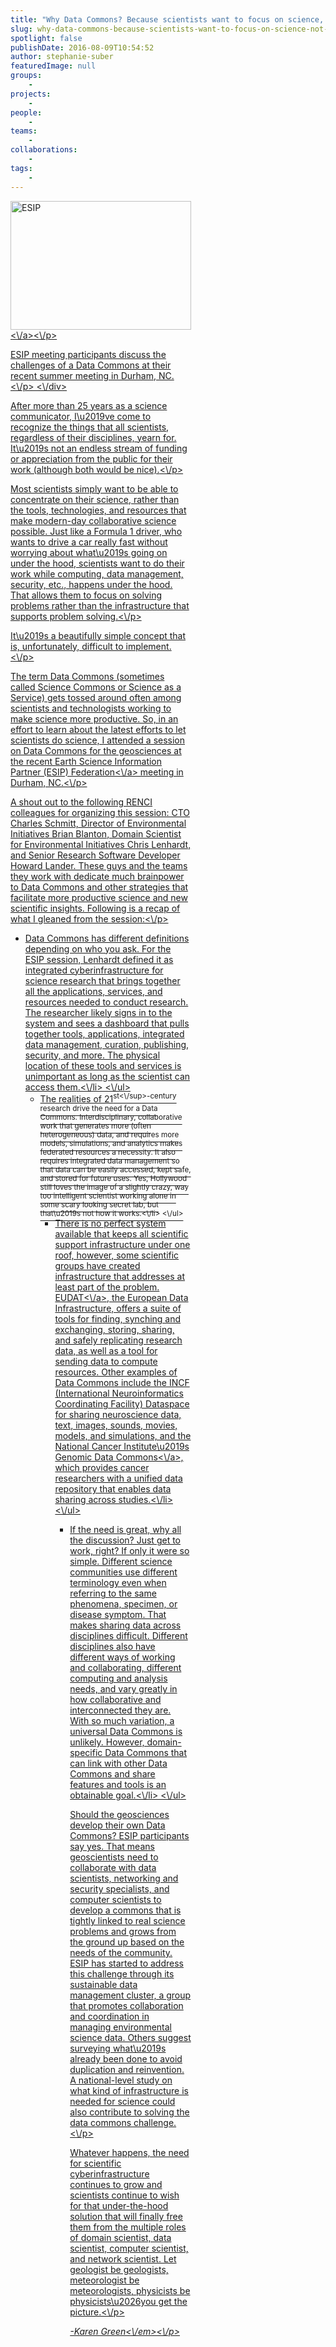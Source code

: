 ```yaml
---
title: "Why Data Commons? Because scientists want to focus on science, not infrastructure"
slug: why-data-commons-because-scientists-want-to-focus-on-science-not-infrastructure
spotlight: false
publishDate: 2016-08-09T10:54:52
author: stephanie-suber
featuredImage: null
groups:
    - 
projects:
    - 
people:
    - 
teams: 
    - 
collaborations:
    - 
tags:
    - 
---
```

<div id="attachment_15538" class="wp-caption alignright" style="width: 289px"><a href="http:\/\/renci.org\/wp-content\/uploads\/2016\/08\/ESIP.jpg"  rel="lightbox[roadtrip]"><img class="wp-image-15538 " src="http:\/\/renci.org\/wp-content\/uploads\/2016\/08\/ESIP-300x214.jpg" alt="ESIP" width="289" height="206" srcset="https:\/\/renci.org\/wp-content\/uploads\/2016\/08\/ESIP-300x214.jpg 300w, https:\/\/renci.org\/wp-content\/uploads\/2016\/08\/ESIP-768x548.jpg 768w, https:\/\/renci.org\/wp-content\/uploads\/2016\/08\/ESIP-640x457.jpg 640w, https:\/\/renci.org\/wp-content\/uploads\/2016\/08\/ESIP.jpg 1014w" sizes="(max-width: 289px) 100vw, 289px" \/><\/a><\/p>
<p class="wp-caption-text">ESIP meeting participants discuss the challenges of a Data Commons at their recent summer meeting in Durham, NC.<\/p>
<\/div>
<p>After more than 25 years as a science communicator, I\u2019ve come to recognize the things that all scientists, regardless of their disciplines, yearn for. It\u2019s not an endless stream of funding or appreciation from the public for their work (although both would be nice).<!--more--><\/p>
<p>Most scientists simply want to be able to concentrate on their science, rather than the tools, technologies, and resources that make modern-day collaborative science possible. Just like a Formula 1 driver, who wants to drive a car really fast without worrying about what\u2019s going on under the hood, scientists want to do their work while computing, data management, security, etc., happens under the hood. That allows them to focus on solving problems rather than the infrastructure that supports problem solving.<\/p>
<p>It\u2019s a beautifully simple concept that is, unfortunately, difficult to implement.<\/p>
<p>The term Data Commons (sometimes called Science Commons or Science as a Service) gets tossed around often among scientists and technologists working to make science more productive. So, in an effort to learn about the latest efforts to let scientists do science, I attended a session on Data Commons for the geosciences at the recent <a href="http:\/\/esipfed.org\/">Earth Science Information Partner (ESIP) Federation<\/a> meeting in Durham, NC.<\/p>
<p>A shout out to the following RENCI colleagues for organizing this session: CTO Charles Schmitt, Director of Environmental Initiatives Brian Blanton, Domain Scientist for Environmental Initiatives Chris Lenhardt, and Senior Research Software Developer Howard Lander. These guys and the teams they work with dedicate much brainpower to Data Commons and other strategies that facilitate more productive science and new scientific insights. Following is a recap of what I gleaned from the session:<\/p>
<ul>
<li>Data Commons has different definitions depending on who you ask. For the ESIP session, Lenhardt defined it as integrated cyberinfrastructure for science research that brings together all the applications, services, and resources needed to conduct research. The researcher likely signs in to the system and sees a dashboard that pulls together tools, applications, integrated data management, curation, publishing, security, and more. The physical location of these tools and services is unimportant as long as the scientist can access them.<\/li>
<\/ul>
<ul>
<li>The realities of 21<sup>st<\/sup>-century research drive the need for a Data Commons. Interdisciplinary, collaborative work that generates more (often heterogeneous) data, and requires more models, simulations, and analytics makes federated resources a necessity. It also requires integrated data management so that data can be easily accessed, kept safe, and stored for future uses. Yes, Hollywood still loves the image of a slightly crazy, way too intelligent scientist working alone in some scary looking secret lab, but that\u2019s not how it works.<\/li>
<\/ul>
<ul>
<li>There is no perfect system available that keeps all scientific support infrastructure under one roof, however, some scientific groups have created infrastructure that addresses at least part of the problem. <a href="https:\/\/www.eudat.eu\/">EUDAT<\/a>, the European Data Infrastructure, offers a suite of tools for finding, synching and exchanging, storing, sharing, and safely replicating research data, as well as a tool for sending data to compute resources. Other examples of Data Commons include the INCF (International Neuroinformatics Coordinating Facility) Dataspace for sharing neuroscience data, text, images, sounds, movies, models, and simulations, and the National Cancer Institute\u2019s <a href="https:\/\/gdc.nci.nih.gov\/">Genomic Data Commons<\/a>, which provides cancer researchers with a unified data repository that enables data sharing across studies.<\/li>
<\/ul>
<ul>
<li>If the need is great, why all the discussion? Just get to work, right? If only it were so simple. Different science communities use different terminology even when referring to the same phenomena, specimen, or disease symptom. That makes sharing data across disciplines difficult. Different disciplines also have different ways of working and collaborating, different computing and analysis needs, and vary greatly in how collaborative and interconnected they are. With so much variation, a universal Data Commons is unlikely. However, domain-specific Data Commons that can link with other Data Commons and share features and tools is an obtainable goal.<\/li>
<\/ul>
<p>Should the geosciences develop their own Data Commons? ESIP participants say yes. That means geoscientists need to collaborate with data scientists, networking and security specialists, and computer scientists to develop a commons that is tightly linked to real science problems and grows from the ground up based on the needs of the community. ESIP has started to address this challenge through its sustainable data management cluster, a group that promotes collaboration and coordination in managing environmental science data. Others suggest surveying what\u2019s already been done to avoid duplication and reinvention. A national-level study on what kind of infrastructure is needed for science could also contribute to solving the data commons challenge.<\/p>
<p>Whatever happens, the need for scientific cyberinfrastructure continues to grow and scientists continue to wish for that under-the-hood solution that will finally free them from the multiple roles of domain scientist, data scientist, computer scientist, and network scientist. Let geologist be geologists, meteorologist be meteorologists, physicists be physicists\u2026you get the picture.<\/p>
<p><em>-Karen Green<\/em><\/p>
<!-- AddThis Advanced Settings generic via filter on the_content --><!-- AddThis Share Buttons generic via filter on the_content -->
